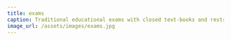 ```yaml
---
title: exams
caption: Traditional educational exams with closed text-books and restrictions on collaboration have been designed for an economy that values memorization and rote skills, but these skills have been been automated and optimized by computers.
image_url: /assets/images/exams.jpg
---
```

